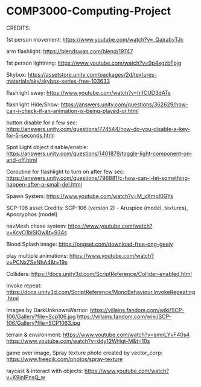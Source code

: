 # COMP3000-Computing-Project
 
CREDITS:

1st person movement:  https://www.youtube.com/watch?v=_QajrabyTJc

arm flashlight: https://blendswap.com/blend/19747

1st person lightning: https://www.youtube.com/watch?v=9p4xgzbFpjg

Skybox: https://assetstore.unity.com/packages/2d/textures-materials/sky/skybox-series-free-103633

flashlight sway: https://www.youtube.com/watch?v=hifCUD3dATs

flashlight Hide/Show: https://answers.unity.com/questions/362629/how-can-i-check-if-an-animation-is-being-played-or.html

button disable for a few sec: https://answers.unity.com/questions/774544/how-do-you-disable-a-key-for-5-seconds.html

Spot Light object disable/enable: https://answers.unity.com/questions/1401879/toggle-light-component-on-and-off.html

Coroutine for flashlight to turn on after few sec: https://answers.unity.com/questions/796881/c-how-can-i-let-something-happen-after-a-small-del.html

Spawn System: https://www.youtube.com/watch?v=M_xXmpI0GYs

SCP-106 asset Credits: SCP-106 (version 2) - Aruspice (model, textures), Apocryphos (model)

navMesh chase system: https://www.youtube.com/watch?v=KcyO1biSIOw&t=934s

Blood Splash image: https://pngset.com/download-free-png-geeiy

play multiple animations: https://www.youtube.com/watch?v=PCNxZSeNhA4&t=19s

Colliders: https://docs.unity3d.com/ScriptReference/Collider-enabled.html

Invoke repeat: https://docs.unity3d.com/ScriptReference/MonoBehaviour.InvokeRepeating.html

Images by  DarkUnknownWarrior: 
https://villains.fandom.com/wiki/SCP-106/Gallery?file=Scp106.jpg
https://villains.fandom.com/wiki/SCP-106/Gallery?file=SCP1063.jpg

terrain & environment:
https://www.youtube.com/watch?v=smnLYvF40s4
https://www.youtube.com/watch?v=ddy12WHqt-M&t=10s

game over image, Spray texture photo created by vector_corp: https://www.freepik.com/photos/spray-texture 

raycast & interact with objects: https://www.youtube.com/watch?v=K9jnIPnsQ_w